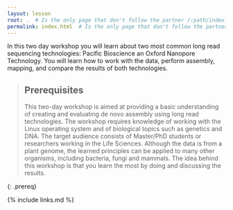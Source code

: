 ```yaml
---
layout: lesson
root: .  # Is the only page that don't follow the partner /:path/index.html
permalink: index.html  # Is the only page that don't follow the partner /:path/index.html
---
```

In this two day workshop you will learn about two most common long read sequencing technologies: Pacific Bioscience an Oxford Nanopore Technology. You will learn how to work with the data, perform assembly, mapping, and compare the results of both technologies.

> ## Prerequisites
>
> This two-day workshop is aimed at providing a basic understanding of creating and evaluating de novo assembly using long read technologies. The workshop requires knowledge of working with the Linux operating system and of biological topics such as genetics and DNA.
> The target audience consists of Master/PhD students or researchers working in the Life Sciences. Although the data is from a plant genome, the learned principles can be applied to many other organisms, including bacteria, fungi and mammals. 
The idea behind this workshop is that you learn the most by doing and discussing the results.
   
{: .prereq}

{% include links.md %}

